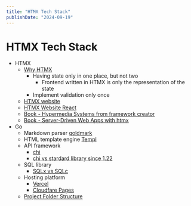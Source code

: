 ```yaml
---
title: "HTMX Tech Stack"
publishDate: "2024-09-19"
---
```


# HTMX Tech Stack

- HTMX
  - [Why HTMX](https://youtu.be/2hMrk7A8Wf0?t=613)
    - Having state only in one place, but not two
      - Frontend written in HTMX is only the representation of the state
    - Implement validation only once
  - [HTMX website](https://htmx.org/)
  - [HTMX Website React](https://www.youtube.com/watch?v=zjHHIqI9lUY)
  - [Book - Hypermedia Systems from framework creator](https://hypermedia.systems/book/contents/)
  - [Book - Server-Driven Web Apps with htmx](https://pragprog.com/titles/mvhtmx/server-driven-web-apps-with-htmx/)
- Go
  - Markdown parser [goldmark](https://github.com/yuin/goldmark)
  - HTML template engine [Templ](https://github.com/yuin/goldmark)
  - API framework
    - [chi](https://github.com/go-chi/chi)
    - [chi vs stardard library since 1.22](https://www.calhoun.io/go-servemux-vs-chi/)
  - SQL library
    - [SQLx vs SQLc](https://www.youtube.com/watch?v=tPhyJHly7CU)
  - Hosting platform
    - [Vercel](https://vercel.com/)
    - [Cloudfare Pages](https://pages.cloudflare.com/)
  - [Project Folder Structure](https://github.com/golang-standards/project-layout)